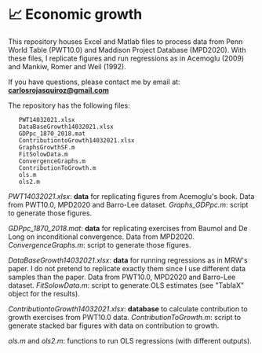 # 📈 Economic growth
This repository houses Excel and Matlab files to process data from Penn World Table (PWT10.0) and Maddison Project Database (MPD2020). With these files, I replicate figures and run regressions as in Acemoglu (2009) and Mankiw, Romer and Weil (1992).

If you have questions, please contact me by email at:
**carlosrojasquiroz@gmail.com**

The repository has the following files:

       PWT14032021.xlsx
       DataBaseGrowth14032021.xlsx
       GDPpc_1870_2018.mat
       ContributiontoGrowth14032021.xlsx
       GraphsGrowthSF.m
       FitSolowData.m
       ConvergenceGraphs.m
       ContributionToGrowth.m
       ols.m
       ols2.m

*PWT14032021.xlsx*: **data** for replicating figures from Acemoglu's book. Data from PWT10.0, MPD2020 and Barro-Lee dataset. 
*Graphs_GDPpc.m*: script to generate those figures. 

*GDPpc_1870_2018.mat*: **data** for replicating exercises from Baumol and De Long on inconditional convergence. Data from MPD2020.
*ConvergenceGraphs.m*: script to generate those figures.

*DataBaseGrowth14032021.xlsx*: **data** for running regressions as in MRW's paper. I do not pretend to replicate exactly them since I use different data samples than the paper. Data from PWT10.0, MPD2020 and Barro-Lee dataset. 
*FitSolowData.m*: script to generate OLS estimates (see "TablaX" object for the results).

*ContributiontoGrowth14032021.xlsx*: **database** to calculate contribution to growth exercises from PWT10.0 data.
*ContributionToGrowth.m*: script to generate stacked bar figures with data on contribution to growth.  

*ols.m* and *ols2.m*: functions to run OLS regressions (with different outputs). 
